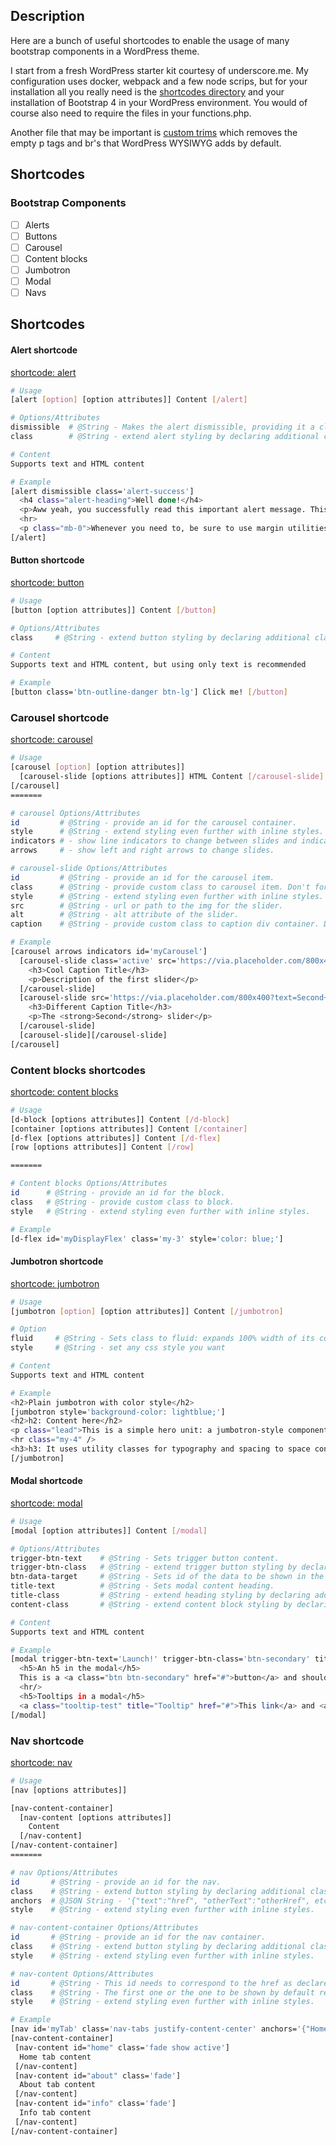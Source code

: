 Description
---
Here are a bunch of useful shortcodes to enable the usage of many bootstrap components in a 
WordPress theme.

I start from a fresh WordPress starter kit courtesy of underscore.me. 
My configuration uses docker, webpack and a few node scrips, but for your installation all
you really need is the [shortcodes directory](src/theme/inc/shortcodes/) and your installation
of Bootstrap 4 in your WordPress environment. You would of course also need to require the files 
in your functions.php. 

Another file that may be important is [custom trims](src/theme/inc/custom/trims.php) which
removes the empty p tags and br's that WordPress WYSIWYG adds by default.  


Shortcodes
---

### Bootstrap Components

- [ ] Alerts
- [ ] Buttons
- [ ] Carousel
- [ ] Content blocks
- [ ] Jumbotron
- [ ] Modal
- [ ] Navs

## Shortcodes

#### Alert shortcode

[shortcode: alert](src/theme/inc/shortcodes/alert.php)

```bash
# Usage
[alert [option] [option attributes]] Content [/alert]

# Options/Attributes
dismissible  # @String - Makes the alert dismissible, providing it a close button.
class        # @String - extend alert styling by declaring additional classes. Default: 'alert-primary'.

# Content
Supports text and HTML content

# Example
[alert dismissible class='alert-success']
  <h4 class="alert-heading">Well done!</h4>
  <p>Aww yeah, you successfully read this important alert message. This example text is going to run a bit longer so that you can see how spacing within an alert works with this kind of content.</p>
  <hr>
  <p class="mb-0">Whenever you need to, be sure to use margin utilities to keep things nice and tidy.</p>
[/alert]
```

#### Button shortcode

[shortcode: button](src/theme/inc/shortcodes/button.php)

```bash
# Usage
[button [option attributes]] Content [/button]

# Options/Attributes
class     # @String - extend button styling by declaring additional classes. Default: 'btn-primary'.

# Content
Supports text and HTML content, but using only text is recommended

# Example
[button class='btn-outline-danger btn-lg'] Click me! [/button]
```

### Carousel shortcode 

[shortcode: carousel](src/theme/inc/shortcodes/carousel.php)

```bash
# Usage
[carousel [option] [option attributes]]
  [carousel-slide [options attributes]] HTML Content [/carousel-slide]
[/carousel]
=======

# carousel Options/Attributes
id         # @String - provide an id for the carousel container.
style      # @String - extend styling even further with inline styles.
indicators # - show line indicators to change between slides and indicate current.
arrows     # - show left and right arrows to change slides.

# carousel-slide Options/Attributes
id         # @String - provide an id for the carousel item.
class      # @String - provide custom class to carousel item. Don't forget to add an 'active' class to your first slide.
style      # @String - extend styling even further with inline styles.
src        # @String - url or path to the img for the slider.
alt        # @String - alt attribute of the slider.
caption    # @String - provide custom class to caption div container. Default: carousel-caption d-md-block.

# Example
[carousel arrows indicators id='myCarousel']
  [carousel-slide class='active' src='https://via.placeholder.com/800x400?text=First+Slide']
    <h3>Cool Caption Title</h3>
    <p>Description of the first slider</p>
  [/carousel-slide]
  [carousel-slide src='https://via.placeholder.com/800x400?text=Second+Slide']
    <h3>Different Caption Title</h3>
    <p>The <strong>Second</strong> slider</p>
  [/carousel-slide]
  [carousel-slide][/carousel-slide]
[/carousel]
```

### Content blocks shortcodes

[shortcode: content blocks](src/theme/inc/shortcodes/bs-content-blocks.php)

```bash
# Usage
[d-block [options attributes]] Content [/d-block]
[container [options attributes]] Content [/container]
[d-flex [options attributes]] Content [/d-flex]
[row [options attributes]] Content [/row]

=======

# Content blocks Options/Attributes
id      # @String - provide an id for the block.
class   # @String - provide custom class to block.
style   # @String - extend styling even further with inline styles.

# Example
[d-flex id='myDisplayFlex' class='my-3' style='color: blue;']
```


#### Jumbotron shortcode

[shortcode: jumbotron](src/theme/inc/shortcodes/indejumbotron.php)

```bash
# Usage
[jumbotron [option] [option attributes]] Content [/jumbotron]

# Option
fluid     # @String - Sets class to fluid: expands 100% width of its container and squares corners.
style     # @String - set any css style you want

# Content
Supports text and HTML content

# Example
<h2>Plain jumbotron with color style</h2>
[jumbotron style='background-color: lightblue;']
<h2>h2: Content here</h2>
<p class="lead">This is a simple hero unit: a jumbotron-style component for calling extra attention to featured content or information. All the content here can be customised with any html or css you want.</p>
<hr class="my-4" />
<h3>h3: It uses utility classes for typography and spacing to space content out within the larger container.</h3>
[/jumbotron]
```

#### Modal shortcode

[shortcode: modal](src/theme/inc/shortcodes/modal.php)

```bash
# Usage
[modal [option attributes]] Content [/modal]

# Options/Attributes
trigger-btn-text    # @String - Sets trigger button content.
trigger-btn-class   # @String - extend trigger button styling by declaring additional classes. Default: 'btn-primary'.
btn-data-target     # @String - Sets id of the data to be shown in the modal. *If there is more than 1 modal per page, this is required.* A different value is required per modal, unless you want different buttons to trigger the same modal.
title-text          # @String - Sets modal content heading.
title-class         # @String - extend heading styling by declaring additional classes. Default (no class) is an <h5> header.
content-class       # @String - extend content block styling by declaring additional classes.

# Content
Supports text and HTML content

# Example
[modal trigger-btn-text='Launch!' trigger-btn-class='btn-secondary' title-text='Good Title' title-class='display-3' content-class='bg-dark text-light']
  <h5>An h5 in the modal</h5>
  This is a <a class="btn btn-secondary" href="#">button</a> and should do nothing.
  <hr/>
  <h5>Tooltips in a modal</h5>
  <a class="tooltip-test" title="Tooltip" href="#">This link</a> and <a class="tooltip-test" title="Tooltip" href="#">that link</a> have tooltips on hover.
[/modal]
```

### Nav shortcode 

[shortcode: nav](src/theme/inc/shortcodes/nav.php)

```bash
# Usage
[nav [options attributes]]

[nav-content-container] 
  [nav-content [options attributes]]
    Content
  [/nav-content]
[/nav-content-container]
=======

# nav Options/Attributes
id       # @String - provide an id for the nav.
class    # @String - extend button styling by declaring additional classes.
anchors  # @JSON String - '{"text":"href", "otherText":"otherHref", etc...}'.
style    # @String - extend styling even further with inline styles.

# nav-content-container Options/Attributes
id       # @String - provide an id for the nav container.
class    # @String - extend button styling by declaring additional classes.
style    # @String - extend styling even further with inline styles.

# nav-content Options/Attributes
id       # @String - This id needs to correspond to the href as declared in nav anchor.
class    # @String - The first one or the one to be shown by default requires 'show active'.
style    # @String - extend styling even further with inline styles.

# Example
[nav id='myTab' class='nav-tabs justify-content-center' anchors='{"Home":"home", "About":"about", "Info":"info"}' ]
[nav-content-container]
 [nav-content id="home" class='fade show active']
  Home tab content
 [/nav-content]
 [nav-content id="about" class='fade']
  About tab content
 [/nav-content]
 [nav-content id="info" class='fade']
  Info tab content
 [/nav-content]
[/nav-content-container]
```
